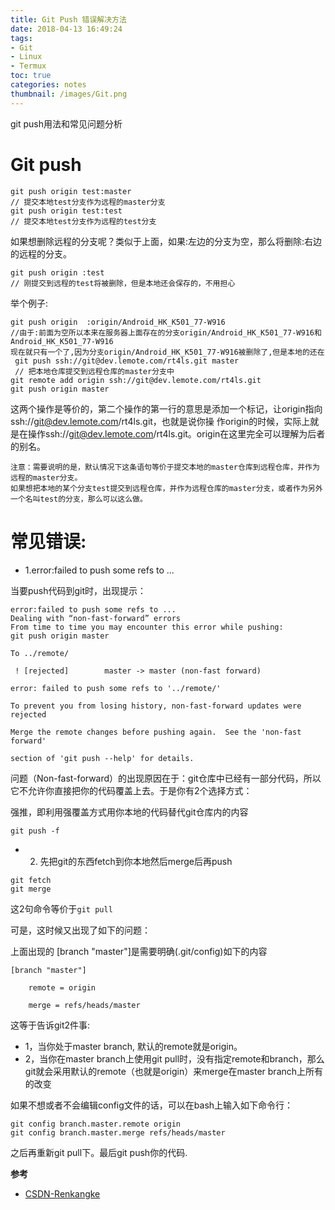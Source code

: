 ```yaml
---
title: Git Push 错误解决方法
date: 2018-04-13 16:49:24
tags:
- Git
- Linux
- Termux
toc: true
categories: notes
thumbnail: /images/Git.png
---
```

git push用法和常见问题分析
<!--more-->
# Git push
```git
git push origin test:master
// 提交本地test分支作为远程的master分支
git push origin test:test
// 提交本地test分支作为远程的test分支
```
如果想删除远程的分支呢？类似于上面，如果:左边的分支为空，那么将删除:右边的远程的分支。

```git
git push origin :test
// 刚提交到远程的test将被删除，但是本地还会保存的，不用担心
```
举个例子:
```git
git push origin  :origin/Android_HK_K501_77-W916
//由于:前面为空所以本来在服务器上面存在的分支origin/Android_HK_K501_77-W916和Android_HK_K501_77-W916
现在就只有一个了,因为分支origin/Android_HK_K501_77-W916被删除了,但是本地的还在
 git push ssh://git@dev.lemote.com/rt4ls.git master
 // 把本地仓库提交到远程仓库的master分支中
git remote add origin ssh://git@dev.lemote.com/rt4ls.git
git push origin master
```
这两个操作是等价的，第二个操作的第一行的意思是添加一个标记，让origin指向ssh://git@dev.lemote.com/rt4ls.git，也就是说你操 作origin的时候，实际上就是在操作ssh://git@dev.lemote.com/rt4ls.git。origin在这里完全可以理解为后者 的别名。

    注意：需要说明的是，默认情况下这条语句等价于提交本地的master仓库到远程仓库，并作为远程的master分支。
    如果想把本地的某个分支test提交到远程仓库，并作为远程仓库的master分支，或者作为另外一个名叫test的分支，那么可以这么做。

# 常见错误:
- 1.error:failed to push some refs to ...

当要push代码到git时，出现提示：
```
error:failed to push some refs to ...
Dealing with “non-fast-forward” errors
From time to time you may encounter this error while pushing:
git push origin master

To ../remote/

 ! [rejected]        master -> master (non-fast forward)

error: failed to push some refs to '../remote/'

To prevent you from losing history, non-fast-forward updates were rejected

Merge the remote changes before pushing again.  See the 'non-fast forward'

section of 'git push --help' for details.

```

问题（Non-fast-forward）的出现原因在于：git仓库中已经有一部分代码，所以它不允许你直接把你的代码覆盖上去。于是你有2个选择方式：

强推，即利用强覆盖方式用你本地的代码替代git仓库内的内容
```
git push -f
```
- 2. 先把git的东西fetch到你本地然后merge后再push
```git
git fetch
git merge
```
这2句命令等价于`git pull`

可是，这时候又出现了如下的问题：

上面出现的 [branch "master"]是需要明确(.git/config)如下的内容
```
[branch "master"]

    remote = origin

    merge = refs/heads/master
```
这等于告诉git2件事:
- 1，当你处于master branch, 默认的remote就是origin。
- 2，当你在master branch上使用git pull时，没有指定remote和branch，那么git就会采用默认的remote（也就是origin）来merge在master branch上所有的改变

如果不想或者不会编辑config文件的话，可以在bash上输入如下命令行：
```
git config branch.master.remote origin
git config branch.master.merge refs/heads/master
```
之后再重新git pull下。最后git push你的代码.

**参考**
- [CSDN-Renkangke](http://www.cnblogs.com/renkangke/archive/2013/05/31/conquerAndroid.html)
